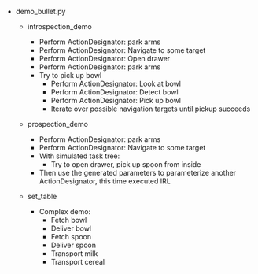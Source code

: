 * demo_bullet.py
    * introspection_demo
        * Perform ActionDesignator: park arms
        * Perform ActionDesignator: Navigate to some target
        * Perform ActionDesignator: Open drawer
        * Perform ActionDesignator: park arms
        * Try to pick up bowl
            * Perform ActionDesignator: Look at bowl
            * Perform ActionDesignator: Detect bowl
            * Perform ActionDesignator: Pick up bowl
            * Iterate over possible navigation targets until pickup succeeds
        
    * prospection_demo
        * Perform ActionDesignator: park arms
        * Perform ActionDesignator: Navigate to some target
        * With simulated task tree:
            * Try to open drawer, pick up spoon from inside
        * Then use the generated parameters to parameterize another ActionDesignator, this time executed IRL
    
    * set_table
        * Complex demo:
            * Fetch bowl
            * Deliver bowl
            * Fetch spoon
            * Deliver spoon
            * Transport milk
            * Transport cereal
    

    